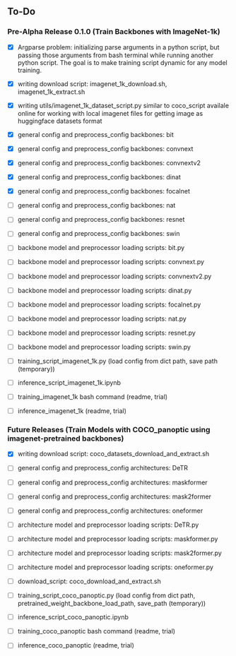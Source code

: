 ## To-Do

### Pre-Alpha Release 0.1.0 (Train Backbones with ImageNet-1k)

- [x] Argparse problem: initializing parse arguments in a python script, but passing those arguments from bash terminal while running another python script. The goal is to make training script dynamic for any model training.
- [x] writing download script: imagenet_1k_download.sh, imagenet_1k_extract.sh
- [x] writing utils/imagenet_1k_dataset_script.py similar to coco_script availale online for working with local imagenet files for getting image as huggingface datasets format
- [x] general config and preprocess_config backbones: bit
- [x] general config and preprocess_config backbones: convnext
- [x] general config and preprocess_config backbones: convnextv2
- [x] general config and preprocess_config backbones: dinat


- [x] general config and preprocess_config backbones: focalnet
- [ ] general config and preprocess_config backbones: nat
- [ ] general config and preprocess_config backbones: resnet
- [ ] general config and preprocess_config backbones: swin


- [ ] backbone model and preprocessor loading scripts: bit.py 
- [ ] backbone model and preprocessor loading scripts: convnext.py
- [ ] backbone model and preprocessor loading scripts: convnextv2.py
- [ ] backbone model and preprocessor loading scripts: dinat.py
- [ ] backbone model and preprocessor loading scripts: focalnet.py
- [ ] backbone model and preprocessor loading scripts: nat.py 
- [ ] backbone model and preprocessor loading scripts: resnet.py 
- [ ] backbone model and preprocessor loading scripts: swin.py


- [ ] training_script_imagenet_1k.py (load config from dict path, save path (temporary))
- [ ] inference_script_imagenet_1k.ipynb
- [ ] training_imagenet_1k bash command (readme, trial)
- [ ] inference_imagenet_1k (readme, trial)


### Future Releases (Train Models with COCO_panoptic using imagenet-pretrained backbones)

- [x] writing download script: coco_datasets_download_and_extract.sh
- [ ] general config and preprocess_config architectures: DeTR
- [ ] general config and preprocess_config architectures: maskformer
- [ ] general config and preprocess_config architectures: mask2former
- [ ] general config and preprocess_config architectures: oneformer
- [ ] architecture model and preprocessor loading scripts: DeTR.py
- [ ] architecture model and preprocessor loading scripts: maskformer.py
- [ ] architecture model and preprocessor loading scripts: mask2former.py
- [ ] architecture model and preprocessor loading scripts: oneformer.py
- [ ] download_script: coco_download_and_extract.sh
- [ ] training_script_coco_panoptic.py (load config from dict path, pretrained_weight_backbone_load_path, save_path (temporary))
- [ ] inference_script_coco_panoptic.ipynb
- [ ] training_coco_panoptic bash command (readme, trial)
- [ ] inference_coco_panoptic (readme, trial)

